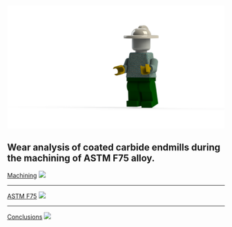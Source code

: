 <img src="images/ProjectX.png?raw=true"/>

## Wear analysis of coated carbide endmills during the machining of ASTM F75 alloy.

[Machining](/pdf/sample_presentation.pdf)
<img src="images/dummy_thumbnail.jpg?raw=true"/>

---
[ASTM F75](http://example.com/)
<img src="images/dummy_thumbnail.jpg?raw=true"/>

---
[Conclusions](http://example.com/)
<img src="images/dummy_thumbnail.jpg?raw=true"/>

